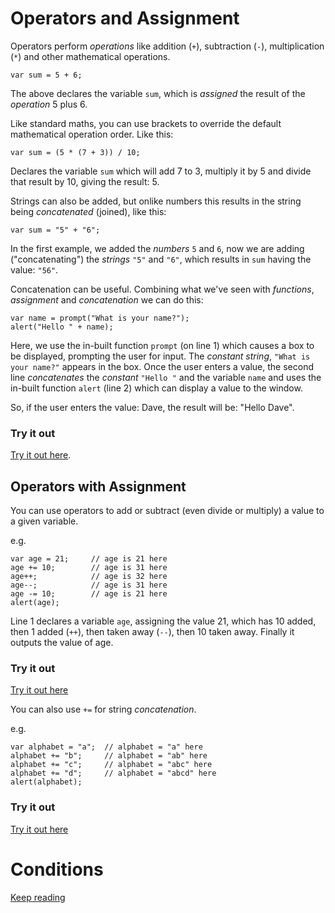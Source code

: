 # Operators and Assignment

Operators perform *operations* like addition (```+```), subtraction (```-```), multiplication (```*```) and other mathematical operations. 

    var sum = 5 + 6;

The above declares the variable ```sum```, which is *assigned* the result of the *operation* 5 plus 6.

Like standard maths, you can use brackets to override the default mathematical operation order. Like this:

    var sum = (5 * (7 + 3)) / 10;

Declares the variable ```sum``` which will add 7 to 3, multiply it by 5 and divide that result by 10, giving the result: 5.

Strings can also be added, but onlike numbers this results in the string being *concatenated* (joined), like this:

    var sum = "5" + "6";

In the first example, we added the *numbers* ```5``` and ```6```, now we are adding ("concatenating")  the *strings* ```"5"``` and ```"6"```, which results in ```sum``` having the value: ```"56"```.

Concatenation can be useful. Combining what we've seen with *functions*, *assignment* and *concatenation* we can do this:

    var name = prompt("What is your name?");
    alert("Hello " + name);

Here, we use the in-built function ```prompt``` (on line 1) which causes a box to be displayed, prompting the user for input. The *constant string*, ```"What is your name?"``` appears in the box. Once the user enters a value, the second line *concatenates* the *constant* ```"Hello "``` and the variable ```name``` and uses the in-built function ```alert``` (line 2) which can display a value to the window.

So, if the user enters the value: Dave, the result will be: "Hello Dave". 

### Try it out 

[Try it out here](https://jsfiddle.net/oconnedk/qpfpp7wq/).

## Operators with Assignment

You can use operators to add or subtract (even divide or multiply) a value to a given variable.

e.g.

    var age = 21;     // age is 21 here
    age += 10;        // age is 31 here
    age++;            // age is 32 here
    age--;            // age is 31 here
    age -= 10;        // age is 21 here
    alert(age);

Line 1 declares a variable ```age```, assigning the value 21, which has 10 added, then 1 added (```++```), then taken away (```--```), then 10 taken away. Finally it outputs the value of age.

### Try it out 

[Try it out here](https://jsfiddle.net/oconnedk/pdnLo4Lj/)

You can also use ```+=``` for string *concatenation*.

e.g.

    var alphabet = "a";  // alphabet = "a" here
    alphabet += "b";     // alphabet = "ab" here
    alphabet += "c";     // alphabet = "abc" here
    alphabet += "d";     // alphabet = "abcd" here
    alert(alphabet);

### Try it out 

[Try it out here](https://jsfiddle.net/oconnedk/pdnLo4Lj/1/)

# Conditions

[Keep reading](/guide/language-conditions.md)
